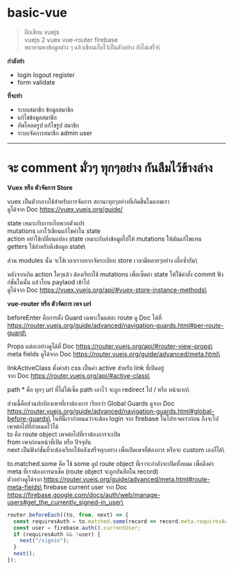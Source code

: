 # basic-vue

>ฝึกเขียน vuejs\
>vuejs 2 vuex vue-router firebase\
>พยายามหาข้อมูลต่าง ๆ แล้วเขียนเก็บไว้เป็นตัวอย่าง ยังไม่เสร็จ\

**กำลังทำ**
* login logout register
* form validate

**ที่จะทำ**
* ระบบสมาชิก ข้อมูลสมาชิก
* แก้ไขข้อมูลสมาชิก
* อัพโหลดรูป แก้ไขรูป สมาชิก
* ระบบจัดการสมาชิก admin user

---

# จะ comment มั่วๆ ทุกๆอย่าง กันลืมไว้ข้างล่าง

**Vuex หรือ ตัวจัดการ Store**

vuex เป็นตัวกลางใช้สำหรับการจัดการ สถานะทุกๆอย่างที่เกิดขึ้นในแอพเรา\
ดูได้จาก Doc https://vuex.vuejs.org/guide/

state เหมาะกับการเก็บพวกตัวแปร\
mutations เอาไว้เขียนแก้ไขค่าใน state\
action อย่าใช้เปลี่ยนแปลง state เหมาะกับส่งข้อมูลไปให้ mutations ให้มันแก้ไขแทน\
getters ใช้สำหรับดึงข้อมูล state\

ส่วน modules นั้น จะใช้เวลาเราอยากจัดระเบียบ store เวลามีหลายๆอย่าง เผื่อซ้ำกัน\

หลังจากเกิด action ใดๆแล้ว ต้องเรียกใช้ mutations เพื่อเซ็ตค่า state ให้ใช้คำสั่ง commit ฟังก์ชั่นในนั้น แล้วโยน paylaod เข้าไป\
ดูได้จาก Doc https://vuex.vuejs.org/api/#vuex-store-instance-methods\


**vue-router หรือ ตัวจัดการ เพจ url**

beforeEnter คือการตั้ง Guard เฉพาะในแต่ละ route ดู Doc ได้ที่ https://router.vuejs.org/guide/advanced/navigation-guards.html#per-route-guard\

Props แต่ละอย่างดูได้ที่ Doc https://router.vuejs.org/api/#router-view-props\
meta fields ดูได้จาก Doc https://router.vuejs.org/guide/advanced/meta.html\

linkActiveClass ตั้งค่าสำ css เป็นค่า active สำหรับ link ที่เปิดอยู่\
จาก Doc https://router.vuejs.org/api/#active-class\

path * คือ ทุกๆ url ที่ไม่ได้เซ็ต path เอาไว้ จะถูก redirect ไป / หรือ หน้าแรก\

ส่วนนี้คือส่วนปกป้องเพจที่เราต้องการ เรียกว่า Global Guards ดูจาก Doc https://router.vuejs.org/guide/advanced/navigation-guards.html#global-before-guards\
ในทีนี้เรากำหนดว่าจะต้อง login จาก firebase ในโปรเจคเราก่อน ถึงจะไปเพจต่อไปที่กำหนดไว้ได้\
to คือ route object เพจต่อไปที่เราต้องการจะเปิด\
from เพจก่อนหน้าที่เปิด หรือ ปัจจุบัน\
next เป็นฟังก์ชั่นที่จะต้องเรียกใช้หลังเสร็จทุกอย่าง เพื่อเปิดเพจที่ต้องการ หรือจะ custom เองก็ได้\

to.matched.some คือ ใช้ some ลูป route object ที่เราจะกำลังจะเปิดทั้งหมด เพื่อดึงค่า meta ที่เราต้องการมาเช็ค (route object จะถูกบันทึกใน record)\
ตัวอย่างดูได้จาก https://router.vuejs.org/guide/advanced/meta.html#route-meta-fields\
firebase current user จาก Doc https://firebase.google.com/docs/auth/web/manage-users#get_the_currently_signed-in_user\
```js
router.beforeEach((to, from, next) => {
  const requiresAuth = to.matched.some(record => record.meta.requiresAuth);
  const user = firebase.auth().currentUser;
  if (requiresAuth && !user) {
    next("/signin");
  }
  next();
});
```